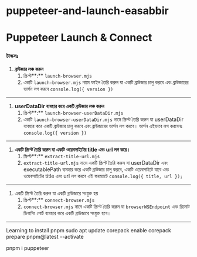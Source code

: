 # puppeteer-and-launch-easabbir

# Puppeteer Launch & Connect

### টাস্কসঃ

1. **ব্রাউজার লঞ্চ করুন**
    1. স্ক্রিপ্ট**:** `launch-browser.mjs` 
    2. একটি `launch-browser.mjs` নামে ফাইল তৈরি করুন যা একটি ব্রাউজার চালু করবে এবং ব্রাউজারের ভার্সন লগ করবে `console.log({ version })`

---

1. **userDataDir ব্যবহার করে একটি ব্রাউজার লঞ্চ করুন**
    1. স্ক্রিপ্ট**:** `launch-browser-userDataDir.mjs` 
    2. একটি `launch-browser-userDataDir.mjs` নামে স্ক্রিপ্ট তৈরি করুন যা userDataDir ব্যবহার করে একটি ব্রাউজার চালু করবে এবং ব্রাউজারের ভার্সন লগ করবে। ভার্সন এইভাবে লগ করবেনঃ `console.log({ version })`

---

1. **একটি স্ক্রিপ্ট তৈরি করুন যা একটি ওয়েবসাইটের title এবং url লগ করে।**
    1. স্ক্রিপ্ট**:** `extract-title-url.mjs` 
    2. `extract-title-url.mjs` নামে একটি স্ক্রিপ্ট তৈরি করুন যা userDataDir এবং executablePath ব্যবহার করে একটি ব্রাউজার চালু করবে, একটি ওয়েবসাইটে যাবে এবং ওয়েবসাইটের title এবং url লগ করবে এই ফরম্যাটে `console.log({ title, url });` 

---

1. একটি স্ক্রিপ্ট তৈরি করুন যা একটি ব্রাউজারে সংযুক্ত হয়
    1. স্ক্রিপ্ট**:** `connect-browser.mjs` 
    2. `connect-browser.mjs` নামে একটি স্ক্রিপ্ট তৈরি করুন যা `browserWSEndpoint` এবং রিমোট ডিবাগিং পোর্ট ব্যবহার করে একটি ব্রাউজারে সংযুক্ত হবে।

---
Learning to install pnpm
sudo apt update
corepack enable
corepack prepare pnpm@latest --activate

pnpm i puppeteer